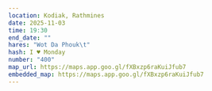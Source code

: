 ```yaml
---
location: Kodiak, Rathmines
date: 2025-11-03
time: 19:30
end_date: ""
hares: "Wot Da Phouk\t"
hash: I ♥ Monday
number: "400"
map_url: https://maps.app.goo.gl/fXBxzp6raKuiJfub7
embedded_map: https://maps.app.goo.gl/fXBxzp6raKuiJfub7
---
```

